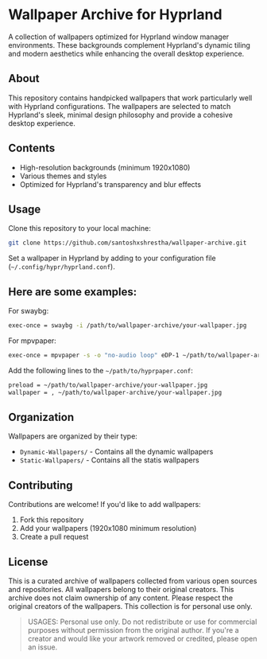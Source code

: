 # Wallpaper Archive for Hyprland

A collection of wallpapers optimized for Hyprland window manager environments. These backgrounds complement Hyprland's dynamic tiling and modern aesthetics while enhancing the overall desktop experience.

## About

This repository contains handpicked wallpapers that work particularly well with Hyprland configurations. The wallpapers are selected to match Hyprland's sleek, minimal design philosophy and provide a cohesive desktop experience.

## Contents

- High-resolution backgrounds (minimum 1920x1080)
- Various themes and styles
- Optimized for Hyprland's transparency and blur effects

## Usage

Clone this repository to your local machine:

```bash
git clone https://github.com/santoshxshrestha/wallpaper-archive.git
```

Set a wallpaper in Hyprland by adding to your configuration file (`~/.config/hypr/hyprland.conf`).

## Here are some examples:

For swaybg:

```bash
exec-once = swaybg -i /path/to/wallpaper-archive/your-wallpaper.jpg
```

For mpvpaper:

```bash
exec-once = mpvpaper -s -o "no-audio loop" eDP-1 ~/path/to/wallpaper-archive/your-wallpaer.mp4
```

Add the following lines to the `~/path/to/hyprpaper.conf`:

```bash
preload = ~/path/to/wallpaper-archive/your-wallpaper.jpg
wallpaper = , ~/path/to/wallpaper-archive/your-wallpaper.jpg
```

## Organization

Wallpapers are organized by their type:

- `Dynamic-Wallpapers/` - Contains all the dynamic wallpapers
- `Static-Wallpapers/` - Contains all the statis wallpapers

## Contributing

Contributions are welcome! If you'd like to add wallpapers:

1. Fork this repository
2. Add your wallpapers (1920x1080 minimum resolution)
3. Create a pull request

## License

This is a curated archive of wallpapers collected from various open sources and repositories.
All wallpapers belong to their original creators. This archive does not claim ownership of any content.
Please respect the original creators of the wallpapers. This collection is for personal use only.

> USAGES:
> Personal use only. Do not redistribute or use for commercial purposes without permission from the original author.
> If you're a creator and would like your artwork removed or credited, please open an issue.
